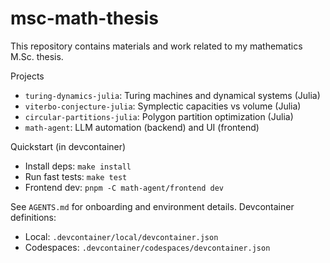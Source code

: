 # msc-math-thesis

This repository contains materials and work related to my mathematics M.Sc. thesis.

Projects
- `turing-dynamics-julia`: Turing machines and dynamical systems (Julia)
- `viterbo-conjecture-julia`: Symplectic capacities vs volume (Julia)
- `circular-partitions-julia`: Polygon partition optimization (Julia)
- `math-agent`: LLM automation (backend) and UI (frontend)

Quickstart (in devcontainer)
- Install deps: `make install`
- Run fast tests: `make test`
- Frontend dev: `pnpm -C math-agent/frontend dev`

See `AGENTS.md` for onboarding and environment details. Devcontainer definitions:
- Local: `.devcontainer/local/devcontainer.json`
- Codespaces: `.devcontainer/codespaces/devcontainer.json`

